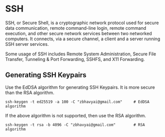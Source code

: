 # SSH

SSH, or Secure Shell, is a cryptographic network protocol used for secure data communication, remote command-line login, remote command execution, and other secure network services between two networked computers. It connects, via a secure channel, a client and a server running SSH server services.

Some usage of SSH includes Remote System Administration, Secure File Transfer, Tunneling & Port Forwarding, SSHFS, and X11 Forwarding.

## Generating SSH Keypairs

Use the EdDSA algorithm for generating SSH Keypairs. It is more secure than the RSA algorithm.

```shell
ssh-keygen -t ed25519 -a 100 -C "zbhavyai@gmail.com"     # EdDSA algorithm
```

If the above algorithm is not supported, then use the RSA algorithm.

```shell
ssh-keygen -t rsa -b 4096 -C "zbhavyai@gmail.com"        # RSA algorithm
```

